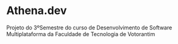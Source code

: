# Athena.dev
 Projeto do 3ºSemestre do curso de Desenvolvimento de Software Multiplataforma da Faculdade de Tecnologia de Votorantim
